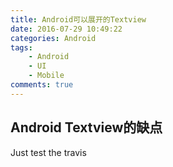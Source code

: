 ```yaml
---
title: Android可以展开的Textview
date: 2016-07-29 10:49:22
categories: Android
tags: 
    - Android 
    - UI
    - Mobile
comments: true
---
```


## Android Textview的缺点
Just test the travis